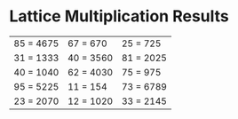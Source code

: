# Lattice Multiplication Results

|   |   |   |
|---|---|---|
| 85 = 4675 | 67 = 670 | 25 = 725 |
| 31 = 1333 | 40 = 3560 | 81 = 2025 |
| 40 = 1040 | 62 = 4030 | 75 = 975 |
| 95 = 5225 | 11 = 154 | 73 = 6789 |
| 23 = 2070 | 12 = 1020 | 33 = 2145 |
